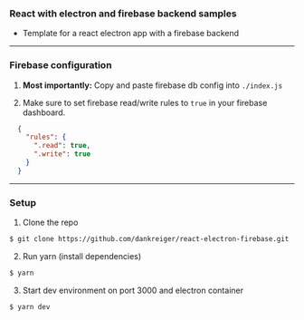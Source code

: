 ### React with electron and firebase backend samples

- Template for a react electron app with a firebase backend


***

### Firebase configuration

  1. **Most importantly:** Copy and paste firebase db config into `./index.js`

  2. Make sure to set firebase read/write rules to `true` in your firebase dashboard.
  ```json
    {
      "rules": {
        ".read": true,
        ".write": true
      }
    }
  ```

***

### Setup

1. Clone the repo
```sh
$ git clone https://github.com/dankreiger/react-electron-firebase.git
```

2. Run yarn (install dependencies)
```sh
$ yarn
```

3. Start dev environment on port 3000 and electron container
```sh
$ yarn dev
```
